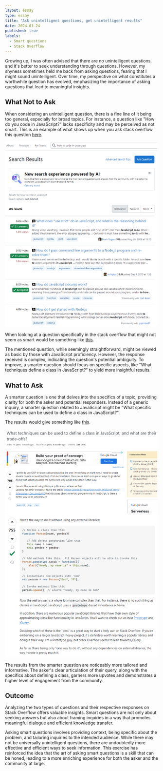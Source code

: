 ```yaml
---
layout: essay
type: essay
title: "Ask unintelligent questions, get unintelligent results"
date: 2024-01-24
published: true
labels:
  - Smart questions
  - Stack Overflow
---
```


Growing up, I was often advised that there are no unintelligent questions, and it's better to seek understanding through questions. However, my shyness sometimes held me back from asking questions, fearing that I might sound unintelligent. Over time, my perspective on what constitutes a worthwhile question has evolved, emphasizing the importance of asking questions that lead to meaningful insights.

## What Not to Ask
When considering an unintelligent question, there is a fine line of it being too general, especially for broad topics. For instance, a question like "How do you code in JavaScript?" lacks specificity and may be perceived as not smart. 
This is an example of what shows up when you ask stack overflow this question [here](https://stackoverflow.com/search?q=how+to+code+in+javascript&s=a686516c-2f51-46a0-b373-3359ae245d90).

<div class="text-center p-4">
  <img width="500px" src="/img/smart-questions/notsmart.png" class="img-thumbnail" >
</div>


When looking at a question specifically in the stack overflow that might not seem as smart would be something like [this](https://stackoverflow.com/questions/13213928/how-to-make-a-class-in-javascript).



The mentioned question, while seemingly straightforward, might be viewed as basic by those with JavaScript proficiency. However, the response received is complex, indicating the question's potential ambiguity. To improve, a smarter question should focus on specific aspects, like "What techniques define a class in JavaScript?" to yield more insightful results.

## What to Ask
A smarter question is one that delves into the specifics of a topic, providing clarity for both the asker and potential responders. Instead of a generic inquiry, a smarter question related to JavaScript might be "What specific techniques can be used to define a class in JavaScript?". 

The results would give something like [this](https://stackoverflow.com/questions/387707/what-techniques-can-be-used-to-define-a-class-in-javascript-and-what-are-their).


<div class="text-center p-4">
  <img width="500px" src="/img/smart-questions/smart.png" class="img-thumbnail" >
</div>

<div class="text-center p-4">
  <img width="500px" src="/img/smart-questions/smart2.png" class="img-thumbnail" >
</div>


The results from the smarter question are noticeably more tailored and informative. The asker's clear articulation of their query, along with the specifics about defining a class, garners more upvotes and demonstrates a higher level of engagement from the community.

## Outcome
Analyzing the two types of questions and their respective responses on Stack Overflow offers valuable insights. Smart questions are not only about seeking answers but also about framing inquiries in a way that promotes meaningful dialogue and efficient knowledge transfer.

Asking smart questions involves providing context, being specific about the problem, and tailoring inquiries to the intended audience. While there may not be universally unintelligent questions, there are undoubtedly more effective and efficient ways to seek information. This exercise has reinforced the idea that the art of asking smart questions is a skill that can be honed, leading to a more enriching experience for both the asker and the community at large.







